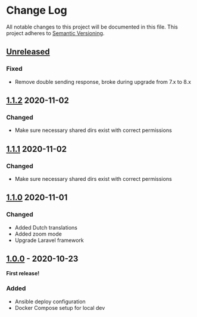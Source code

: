 # Change Log
All notable changes to this project will be documented in this file.
This project adheres to [Semantic Versioning](http://semver.org/).

## [Unreleased](https://github.com/Sjos12/Remote_homework/compare/1.1.2...develop)

### Fixed
- Remove double sending response, broke during upgrade from 7.x to 8.x

## [1.1.2](https://github.com/Sjos12/Remote_homework/compare/1.1.1...1.1.2) 2020-11-02
### Changed
- Make sure necessary shared dirs exist with correct permissions

## [1.1.1](https://github.com/Sjos12/Remote_homework/compare/1.1.0...1.1.1) 2020-11-02
### Changed
- Make sure necessary shared dirs exist with correct permissions

## [1.1.0](https://github.com/Sjos12/Remote_homework/compare/1.0.0...1.1.0) 2020-11-01

### Changed
- Added Dutch translations
- Added zoom mode
- Upgrade Laravel framework

## [1.0.0](https://github.com/Sjos12/Remote_homework/tree/1.0.0) - 2020-10-23

**First release!**

### Added
- Ansible deploy configuration
- Docker Compose setup for local dev
